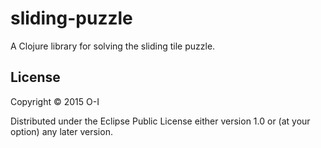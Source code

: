 # sliding-puzzle

A Clojure library for solving the sliding tile puzzle.

## License

Copyright © 2015 O-I

Distributed under the Eclipse Public License either version 1.0 or (at
your option) any later version.
